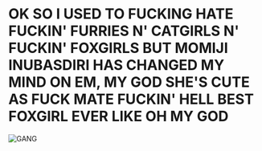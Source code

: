 # OK SO I USED TO FUCKING HATE FUCKIN' FURRIES N' CATGIRLS N' FUCKIN' FOXGIRLS BUT MOMIJI INUBASDIRI HAS CHANGED MY MIND ON EM, MY GOD SHE'S CUTE AS FUCK MATE FUCKIN' HELL BEST FOXGIRL EVER LIKE OH MY GOD

![GANG](https://i.kym-cdn.com/entries/icons/original/000/017/280/e29.jpg "ignorant shit tho")

